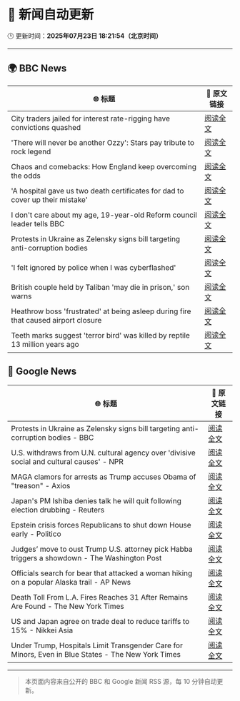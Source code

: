 # 🧠 新闻自动更新

🕒 更新时间：**2025年07月23日 18:21:54（北京时间）**

---

## 🌍 BBC News

| 🌐 标题 | 🔗 原文链接 |
|--------|-------------|
| City traders jailed for interest rate-rigging have convictions quashed | [阅读全文](https://www.bbc.com/news/articles/cr5vgqr8p14o) |
| 'There will never be another Ozzy': Stars pay tribute to rock legend | [阅读全文](https://www.bbc.com/news/articles/c17w4wn71z9o) |
| Chaos and comebacks: How England keep overcoming the odds | [阅读全文](https://www.bbc.com/sport/football/articles/c1lj0nm0myyo) |
| 'A hospital gave us two death certificates for dad to cover up their mistake' | [阅读全文](https://www.bbc.com/news/articles/c78np7l9djlo) |
| I don't care about my age, 19-year-old Reform council leader tells BBC | [阅读全文](https://www.bbc.com/news/articles/cj61l526xlxo) |
| Protests in Ukraine as Zelensky signs bill targeting anti-corruption bodies | [阅读全文](https://www.bbc.com/news/articles/c9w19pl84r8o) |
| 'I felt ignored by police when I was cyberflashed' | [阅读全文](https://www.bbc.com/news/articles/cn41p1rzxllo) |
| British couple held by Taliban 'may die in prison,' son warns | [阅读全文](https://www.bbc.com/news/articles/c0563e6yyyqo) |
| Heathrow boss 'frustrated' at being asleep during fire that caused airport closure | [阅读全文](https://www.bbc.com/news/articles/c07d4v9j7gvo) |
| Teeth marks suggest 'terror bird' was killed by reptile 13 million years ago | [阅读全文](https://www.bbc.com/news/articles/cvg8d2j195yo) |

## 📰 Google News

| 🌐 标题 | 🔗 原文链接 |
|--------|-------------|
| Protests in Ukraine as Zelensky signs bill targeting anti-corruption bodies - BBC | [阅读全文](https://news.google.com/rss/articles/CBMiWkFVX3lxTE96Rk5OWjBDRTZ3TnVvVXUwQTFRNHpVMzh5OFNNV1VFNk9mejM3aU0wbTljWmg5b3JOeWtURURja0REOENGRmNFc0xRU3RqbmxhSXNsZVNlX044QdIBX0FVX3lxTE40R3VuWnRyN09QLXNyY01yQWhaUWt3VVpwZ1BpODNETjg3VGJSZkU2dGJnSWQ3cE5hOXF2cFpFeUpoWnVkSXNZQmZZNG1YNmxQS3hjdmV6aXd1WnlzczVr?oc=5) |
| U.S. withdraws from U.N. cultural agency over 'divisive social and cultural causes' - NPR | [阅读全文](https://news.google.com/rss/articles/CBMikgFBVV95cUxOV1lzUXpGVGtiY19NaWU4UFI2LVJWM1hiRVI0V2N0WkxJZkI4Z1NSXzBaUEZNOXlnc3lpNE5ub1pyakw2N1FVb1FTQVZhTUFLcVZ0aEh5Rllkc3dCVjRQRHJYR0ZhOGxUUmU2QVEzZG4zTEJ6Ym5jSXJEUWdnNjJjdnNlRnFidWp1d1p3RDNIaWJRQQ?oc=5) |
| MAGA clamors for arrests as Trump accuses Obama of "treason" - Axios | [阅读全文](https://news.google.com/rss/articles/CBMie0FVX3lxTE4wRndGcDNsTjVoMlVSbExHbnAyU0UyWmxWZzFNNXplbDJJWjJLZWctUHdoZzllQnctSDJkdGlWSnUxbm1qYWNPMHBfbzhlMHNtUjRhQ0c0Q1VOWTRPajJra0xPWDBkaUl3ZjNaVkJOVUFRNUotQy1vaTV1QQ?oc=5) |
| Japan's PM Ishiba denies talk he will quit following election drubbing - Reuters | [阅读全文](https://news.google.com/rss/articles/CBMisAFBVV95cUxQQm80V0x0QTlMT1g0ZjhhcnVxdEplSGRQUUpWN0ZjMEtZclVRbFFhYW0tdHk2eHBPY2x6YzlFbVJiTVpoTTJ3OXFZUy1oUmk0Z1FLQjFVQndYZnd4djg1UTRZZTBLMjZTMmhWV2k0OURWRnhCNWFmTFp4bm5NWVFEQloxT2lkeE5kcGh4d2xyUU5VUkVOWmliTElmQnNBVVNTdjl6ZTV4YTBuZmVuV3RudA?oc=5) |
| Epstein crisis forces Republicans to shut down House early - Politico | [阅读全文](https://news.google.com/rss/articles/CBMiowFBVV95cUxQbGdIVk9zRkp0anRPaDJxR0hqU01lLTNDdUh1MkNRbVNobDRPMEhfTXNzcVAxZjhMVUdWbU1GT3NyYU5VbW4zRXVoRE1vZ1lYVG83TTBrUUhjRzFOTl9PNWg5djk4dFota0xLRnlZdVdNYldicnVpRENjN0ZqOGdhNTQ3eHAxRVdHNjRMYmdIS0RWc1RxY0dzZDhvT18wMFZmc2x3?oc=5) |
| Judges’ move to oust Trump U.S. attorney pick Habba triggers a showdown - The Washington Post | [阅读全文](https://news.google.com/rss/articles/CBMiogFBVV95cUxNcXlNbHhpeUd4Z3lzVjJfTTZZWDRXdmNReHFoWDBJaEQ5TEVyZ2p3Yi1CMFJxN1Z1QTdMYjRCTzZhX0lzZFRCT3JjbWhFbEh5ZWFNWTBLMFkyQUJSRnNSemh5bDZ0UkJjOVRTajA4RzZaOS1VRlJBaDRqMVB2cWR4b2JOM1VJdkpEWDJYMHN4TkhPZFhDU2tGRC1VYmduRG16WWc?oc=5) |
| Officials search for bear that attacked a woman hiking on a popular Alaska trail - AP News | [阅读全文](https://news.google.com/rss/articles/CBMijAFBVV95cUxQZ0FOMXhYVG5VR1RmTlZMdlJkRlFWY1Zjcmtpb3FVWXA4aldIV2Q0SVdYWUg1Szk3VzlZWklYUGFFendCMmdYZlBzNlpaU0ZWbUpmQzFjeTFfYjgtdkFBdERpc0FaZFo0SnYtUDRTUTE3dy11ajNFUlE1TmpyaTJ6SlBBcjRkelA4ZnNZTw?oc=5) |
| Death Toll From L.A. Fires Reaches 31 After Remains Are Found - The New York Times | [阅读全文](https://news.google.com/rss/articles/CBMidkFVX3lxTE1xSHFSLWdsN0stNmI2dG1YNndSeEhHclRjUUhBcmlTeml4MFFHd2ZHRlJZSHFGbHdZU2JKdnF6N0UtTHhvWXMtams1QUdFVngtbW1JOEJzR0xZbzk5b2hESzZhQnlCbExtN0Q2NTQtM3pVRmVmM0E?oc=5) |
| US and Japan agree on trade deal to reduce tariffs to 15% - Nikkei Asia | [阅读全文](https://news.google.com/rss/articles/CBMisgFBVV95cUxONVVyTm5TRjdLTXBPNzJ4T2ZGNkNSMVZtR1FzZTFSanVjWDdyLUJhM3RJMEFDLWdYTHYwUWUyTWhUNHhySkRXZ0hJSlY1ZGszOTV1MDczTFNwb0VoUUlHUFZvcGJyQl9kTmpaZ1VVb1MtWkxnems5cDBvTzN2Y1dac1V0TmhnWEhUeFJsZWVUaWFFb2RtRUFKT1ZDdm5sSExuZEhGOUlxaFM5bnUwblZ5MHFn?oc=5) |
| Under Trump, Hospitals Limit Transgender Care for Minors, Even in Blue States - The New York Times | [阅读全文](https://news.google.com/rss/articles/CBMilwFBVV95cUxQd0dhSDdlV1p1bG9pbGItalQzSl91ZEgtU3dvSThJQlpBMG9RT1g2NTQ5RVZpNnk2TTZHMEN5SmdyRV9ETFcyTFZqYjN0SWUwempMcW05eHY4T0lVZTExdmNrWmk1ekVFXzNaNG1RTExMdmxWOG93ektXTS1ERE55WWl1aTNrR0FzX2V4U2VfTzc2eUpKOTVr?oc=5) |

---
> 本页面内容来自公开的 BBC 和 Google 新闻 RSS 源，每 10 分钟自动更新。